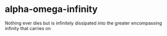 # alpha-omega-infinity
Nothing ever dies but is infinitely dissipated into the greater encompassing infinity that carries on
